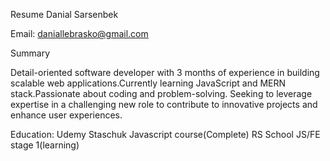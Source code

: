 Resume
Danial Sarsenbek

Email: daniallebrasko@gmail.com

Summary

Detail-oriented software developer with 3 months of experience in building scalable web applications.Currently learning JavaScript and MERN stack.Passionate about coding and problem-solving. Seeking to leverage expertise in a challenging new role to contribute to innovative projects and enhance user experiences.

Education:
Udemy Staschuk Javascript course(Complete)
RS School JS/FE stage 1(learning)
